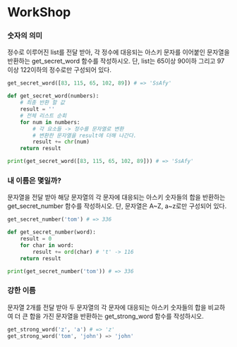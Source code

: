 # WorkShop

### 숫자의 의미

정수로 이루어진 list를 전달 받아, 각 정수에 대응되는 아스키 문자를 이어붙인 문자열을 반환하는 get_secret_word 함수를 작성하시오. 단, list는 65이상 90이하 그리고 97이상 122이하의 정수로만 구성되어 있다.

```python
get_secret_word([83, 115, 65, 102, 89]) # => 'SsAfy'
```

```python
def get_secret_word(numbers):
    # 최종 반환 할 값
    result = ''
    # 전체 리스트 순회
    for num in numbers:
        # 각 요소들 -> 정수를 문자열로 변환
        # 변환한 문자열을 result에 더해 나간다.
        result += chr(num)
    return result

print(get_secret_word([83, 115, 65, 102, 89])) # => 'SsAfy'
```





### 내 이름은 몇일까? 

문자열을 전달 받아 해당 문자열의 각 문자에 대응되는 아스키 숫자들의 합을 반환하는 get_secret_number 함수를 작성하시오. 단, 문자열은 A~Z, a~z로만 구성되어 있다.

```python
get_secret_number('tom') # => 336
```

```python
def get_secret_number(word):
    result = 0
    for char in word:
        result += ord(char) # 't' -> 116
    return result

print(get_secret_number('tom')) # => 336
```



### 강한 이름

문자열 2개를 전달 받아 두 문자열의 각 문자에 대응되는 아스키 숫자들의 합을 비교하 여 더 큰 합을 가진 문자열을 반환하는 get_strong_word 함수를 작성하시오.

```python
get_strong_word('z', 'a') # => 'z'
get_strong_word('tom', 'john') => 'john'
```

